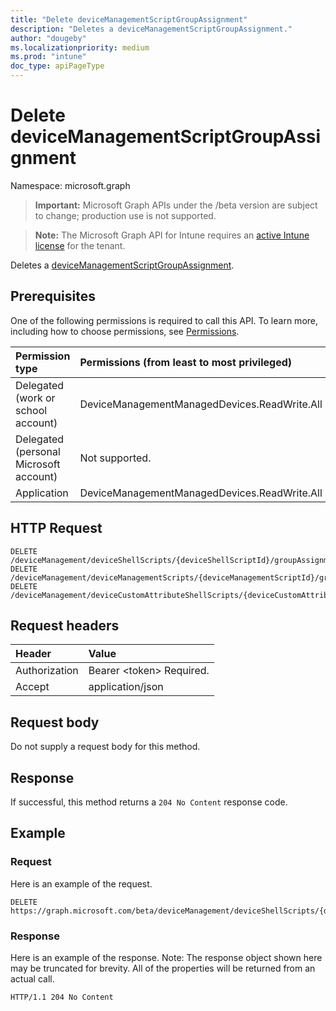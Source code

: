 ```yaml
---
title: "Delete deviceManagementScriptGroupAssignment"
description: "Deletes a deviceManagementScriptGroupAssignment."
author: "dougeby"
ms.localizationpriority: medium
ms.prod: "intune"
doc_type: apiPageType
---
```


# Delete deviceManagementScriptGroupAssignment

Namespace: microsoft.graph

> **Important:** Microsoft Graph APIs under the /beta version are subject to change; production use is not supported.

> **Note:** The Microsoft Graph API for Intune requires an [active Intune license](https://go.microsoft.com/fwlink/?linkid=839381) for the tenant.

Deletes a [deviceManagementScriptGroupAssignment](../resources/intune-devices-devicemanagementscriptgroupassignment.md).

## Prerequisites
One of the following permissions is required to call this API. To learn more, including how to choose permissions, see [Permissions](/graph/permissions-reference).

|Permission type|Permissions (from least to most privileged)|
|:---|:---|
|Delegated (work or school account)|DeviceManagementManagedDevices.ReadWrite.All|
|Delegated (personal Microsoft account)|Not supported.|
|Application|DeviceManagementManagedDevices.ReadWrite.All|

## HTTP Request
<!-- {
  "blockType": "ignored"
}
-->
``` http
DELETE /deviceManagement/deviceShellScripts/{deviceShellScriptId}/groupAssignments/{deviceManagementScriptGroupAssignmentId}
DELETE /deviceManagement/deviceManagementScripts/{deviceManagementScriptId}/groupAssignments/{deviceManagementScriptGroupAssignmentId}
DELETE /deviceManagement/deviceCustomAttributeShellScripts/{deviceCustomAttributeShellScriptId}/groupAssignments/{deviceManagementScriptGroupAssignmentId}
```

## Request headers
|Header|Value|
|:---|:---|
|Authorization|Bearer &lt;token&gt; Required.|
|Accept|application/json|

## Request body
Do not supply a request body for this method.

## Response
If successful, this method returns a `204 No Content` response code.

## Example

### Request
Here is an example of the request.
``` http
DELETE https://graph.microsoft.com/beta/deviceManagement/deviceShellScripts/{deviceShellScriptId}/groupAssignments/{deviceManagementScriptGroupAssignmentId}
```

### Response
Here is an example of the response. Note: The response object shown here may be truncated for brevity. All of the properties will be returned from an actual call.
``` http
HTTP/1.1 204 No Content
```



